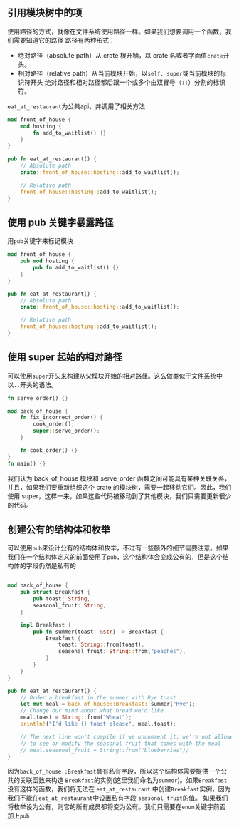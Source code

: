 ## 引用模块树中的项
使用路径的方式，就像在文件系统使用路径一样。如果我们想要调用一个函数，我们需要知道它的路径
路径有两种形式：
* 绝对路径（absolute path）从 crate 根开始，以 crate 名或者字面值`crate`开头。
* 相对路径（relative path）从当前模块开始，以`self`、`super`或当前模块的标识符开头
绝对路径和相对路径都后跟一个或多个由双冒号（`::`）分割的标识符。

`eat_at_restaurant`为公共api，并调用了相关方法
```rust
mod front_of_house {
    mod hosting {
        fn add_to_waitlist() {}
    }
}

pub fn eat_at_restaurant() {
    // Absolute path
    crate::front_of_house::hosting::add_to_waitlist();

    // Relative path
    front_of_house::hosting::add_to_waitlist();
}
```

## 使用 pub 关键字暴露路径
用`pub`关键字来标记模块
```rust
mod front_of_house {
    pub mod hosting {
        pub fn add_to_waitlist() {}
    }
}

pub fn eat_at_restaurant() {
    // Absolute path
    crate::front_of_house::hosting::add_to_waitlist();

    // Relative path
    front_of_house::hosting::add_to_waitlist();
}

```

## 使用 super 起始的相对路径
可以使用`super`开头来构建从父模块开始的相对路径。这么做类似于文件系统中以`..`开头的语法。
```rust
fn serve_order() {}

mod back_of_house {
    fn fix_incorrect_order() {
        cook_order();
        super::serve_order();
    }

    fn cook_order() {}
}
fn main() {}
```
我们认为 back_of_house 模块和 serve_order 函数之间可能具有某种关联关系，并且，如果我们要重新组织这个 crate 的模块树，需要一起移动它们。因此，我们使用 super，这样一来，如果这些代码被移动到了其他模块，我们只需要更新很少的代码。

## 创建公有的结构体和枚举
可以使用`pub`来设计公有的结构体和枚举，不过有一些额外的细节需要注意。如果我们在一个结构体定义的前面使用了`pub`，这个结构体会变成公有的，但是这个结构体的字段仍然是私有的
```rust

mod back_of_house {
    pub struct Breakfast {
        pub toast: String,
        seasonal_fruit: String,
    }

    impl Breakfast {
        pub fn summer(toast: &str) -> Breakfast {
            Breakfast {
                toast: String::from(toast),
                seasonal_fruit: String::from("peaches"),
            }
        }
    }
}

pub fn eat_at_restaurant() {
    // Order a breakfast in the summer with Rye toast
    let mut meal = back_of_house::Breakfast::summer("Rye");
    // Change our mind about what bread we'd like
    meal.toast = String::from("Wheat");
    println!("I'd like {} toast please", meal.toast);

    // The next line won't compile if we uncomment it; we're not allowed
    // to see or modify the seasonal fruit that comes with the meal
    // meal.seasonal_fruit = String::from("blueberries");
}

```
因为`back_of_house::Breakfast`具有私有字段，所以这个结构体需要提供一个公共的关联函数来构造 `Breakfast`的实例(这里我们命名为`summer`)。如果`Breakfast`没有这样的函数，我们将无法在 `eat_at_restaurant` 中创建`Breakfast`实例，因为我们不能在`eat_at_restaurant`中设置私有字段 `seasonal_fruit`的值。
如果我们将枚举设为公有，则它的所有成员都将变为公有。我们只需要在`enum`关键字前面加上`pub`